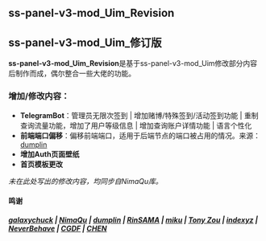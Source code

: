 ## ss-panel-v3-mod_Uim_Revision
## ss-panel-v3-mod_Uim_修订版

**ss-panel-v3-mod_Uim_Revision**是基于ss-panel-v3-mod_Uim修改部分内容后制作而成，偶尔整合一些大佬的功能。

### 增加/修改内容：
- **TelegramBot**：管理员无限次签到 | 增加赌博/特殊签到/活动签到功能 | 重制查询流量功能，增加了用户等级信息 | 增加查询账户详情功能 | 语言个性化
- **前端端口偏移**：偏移前端端口，适用于后端节点的端口被占用的情况。来源：[dumplin](https://github.com/dumplin233) 
- **增加Auth页面壁纸**
- **首页模板更改**

*未在此处写出的修改内容，均同步自NimaQu库。*

#### 鸣谢

##### [galaxychuck](https://github.com/galaxychuck) | [NimaQu](https://github.com/NimaQu) | [dumplin](https://github.com/dumplin233) | [RinSAMA](https://github.com/mxihan) | [miku](https://github.com/xcxnig) | [Tony Zou](https://github.com/ZJY2003) | [**indexyz**](https://github.com/Indexyz) | [**NeverBehave**](https://github.com/NeverBehave) | [**CGDF**](https://github.com/CGDF-GitHub) | [**CHEN**](https://github.com/ChenSee)
